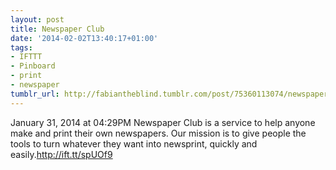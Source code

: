 ```yaml
---
layout: post
title: Newspaper Club
date: '2014-02-02T13:40:17+01:00'
tags:
- IFTTT
- Pinboard
- print
- newspaper
tumblr_url: http://fabiantheblind.tumblr.com/post/75360113074/newspaper-club
---
```

January 31, 2014 at 04:29PM
Newspaper Club is a service to help anyone make and print their own newspapers. Our mission is to give people the tools to turn whatever they want into newsprint, quickly and easily.http://ift.tt/spUOf9
